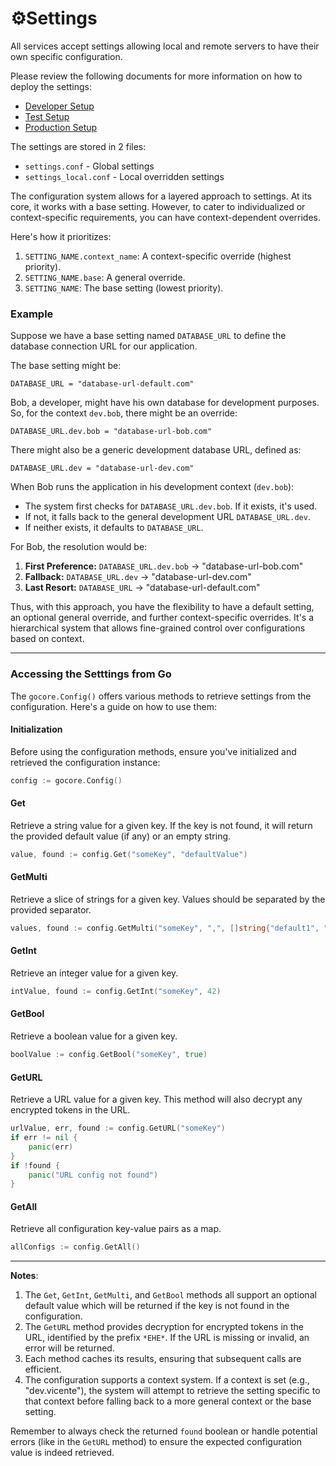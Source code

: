 # ⚙️Settings

All services accept settings allowing local and remote servers to have their own specific configuration.

Please review the following documents for more information on how to deploy the settings:
- [Developer Setup](../howto/developerSetup.md)
- [Test Setup](../sop/StandardOperatingProcedures-docker-compose-milestone-3-alpha-testing.md)
- [Production Setup](../sop/StandardOperatingProcedures-kubernetes-operator-milestone-3-alpha-testing.md)

The settings are stored in 2 files:

* `settings.conf` - Global settings
* `settings_local.conf` - Local overridden settings

The configuration system allows for a layered approach to settings. At its core, it works with a base setting. However, to cater to individualized or context-specific requirements, you can have context-dependent overrides.

Here's how it prioritizes:

1. `SETTING_NAME.context_name`: A context-specific override (highest priority).
2. `SETTING_NAME.base`: A general override.
3. `SETTING_NAME`: The base setting (lowest priority).

### Example

Suppose we have a base setting named `DATABASE_URL` to define the database connection URL for our application.

The base setting might be:
```
DATABASE_URL = "database-url-default.com"
```

Bob, a developer, might have his own database for development purposes. So, for the context `dev.bob`, there might be an override:
```
DATABASE_URL.dev.bob = "database-url-bob.com"
```

There might also be a generic development database URL, defined as:
```
DATABASE_URL.dev = "database-url-dev.com"
```

When Bob runs the application in his development context (`dev.bob`):

- The system first checks for `DATABASE_URL.dev.bob`. If it exists, it's used.
- If not, it falls back to the general development URL `DATABASE_URL.dev`.
- If neither exists, it defaults to `DATABASE_URL`.

For Bob, the resolution would be:

1. **First Preference:** `DATABASE_URL.dev.bob` -> "database-url-bob.com"
2. **Fallback:** `DATABASE_URL.dev` -> "database-url-dev.com"
3. **Last Resort:** `DATABASE_URL` -> "database-url-default.com"

Thus, with this approach, you have the flexibility to have a default setting, an optional general override, and further context-specific overrides. It's a hierarchical system that allows fine-grained control over configurations based on context.

---

### Accessing the Setttings from Go

The `gocore.Config()` offers various methods to retrieve settings from the configuration. Here's a guide on how to use them:

#### Initialization

Before using the configuration methods, ensure you've initialized and retrieved the configuration instance:

```go
config := gocore.Config()
```

#### Get

Retrieve a string value for a given key. If the key is not found, it will return the provided default value (if any) or an empty string.

```go
value, found := config.Get("someKey", "defaultValue")
```

#### GetMulti

Retrieve a slice of strings for a given key. Values should be separated by the provided separator.

```go
values, found := config.GetMulti("someKey", ",", []string{"default1", "default2"})
```

#### GetInt

Retrieve an integer value for a given key.

```go
intValue, found := config.GetInt("someKey", 42)
```

#### GetBool

Retrieve a boolean value for a given key.

```go
boolValue := config.GetBool("someKey", true)
```

#### GetURL

Retrieve a URL value for a given key. This method will also decrypt any encrypted tokens in the URL.

```go
urlValue, err, found := config.GetURL("someKey")
if err != nil {
	panic(err)
}
if !found {
	panic("URL config not found")
}
```

#### GetAll

Retrieve all configuration key-value pairs as a map.

```go
allConfigs := config.GetAll()
```

---

**Notes**:

1. The `Get`, `GetInt`, `GetMulti`, and `GetBool` methods all support an optional default value which will be returned if the key is not found in the configuration.
2. The `GetURL` method provides decryption for encrypted tokens in the URL, identified by the prefix `*EHE*`. If the URL is missing or invalid, an error will be returned.
3. Each method caches its results, ensuring that subsequent calls are efficient.
4. The configuration supports a context system. If a context is set (e.g., "dev.vicente"), the system will attempt to retrieve the setting specific to that context before falling back to a more general context or the base setting.

Remember to always check the returned `found` boolean or handle potential errors (like in the `GetURL` method) to ensure the expected configuration value is indeed retrieved.
